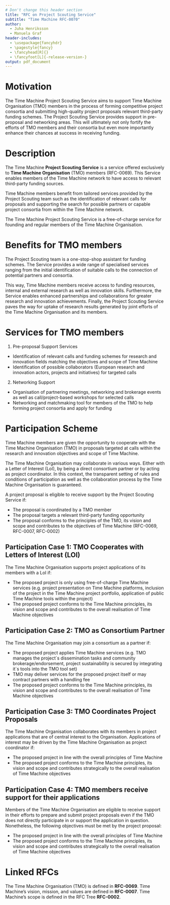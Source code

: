 ```yaml
---
# Don't change this header section
title: "RFC on Project Scouting Service"
subtitle: "Time Machine RFC-0070"
author:
  - Juha Henriksson
  - Manuela Graf
header-includes:
  - \usepackage{fancyhdr}
  - \pagestyle{fancy}
  - \fancyhead[R]{}
  - \fancyfoot[L]{-release-version-}
output: pdf_document
---
```


# Motivation

The Time Machine Project Scouting Service aims to support Time Machine Organisation (TMO) members in the process of forming competitive project consortia and submitting high-quality project proposals relevant third-party funding schemes. The Project Scouting Service provides support in pre-proposal and networking areas. This will ultimately not only fortify the efforts of TMO members and their consortia but even more importantly enhance their chances at success in receiving funding.


# Description

The Time Machine **Project Scouting Service** is a service offered exclusively to **Time Machine Organisation** (TMO) members (RFC-0069). This Service enables members of the Time Machine network to have access to relevant third-party funding sources.

Time Machine members benefit from tailored services provided by the Project Scouting team such as the identification of relevant calls for proposals and supporting the search for possible partners or capable project consortia from within the Time Machine network.

The Time Machine Project Scouting Service is a free-of-charge service for founding and regular members of the Time Machine Organisation.

# Benefits for TMO members

The Project Scouting team is a one-stop-shop assistant for funding schemes. The Service provides a wide range of specialised services ranging from the initial identification of suitable calls to the connection of potential partners and consortia.

This way, Time Machine members receive access to funding resources, internal and external research as well as innovation skills. Furthermore, the Service enables enhanced partnerships and collaborations for greater research and innovation achievements. Finally, the Project Scouting Service paves the way for uptake of research results generated by joint efforts of the Time Machine Organisation and its members.

# Services for TMO members

1. Pre-proposal Support Services
- Identification of relevant calls and funding schemes for research and innovation fields matching the objectives and scope of Time Machine
- Identification of possible collaborators (European research and innovation actors, projects and initiatives) for targeted calls
2. Networking Support
- Organisation of partnering meetings, networking and brokerage events as well as call/project-based workshops for selected calls
- Networking and matchmaking tool for members of the TMO to help forming project consortia and apply for funding

# Participation Scheme

Time Machine members are given the opportunity to cooperate with the Time Machine Organisation (TMO) in proposals targeted at calls within the research and innovation objectives and scope of Time Machine.

The Time Machine Organisation may collaborate in various ways. Either with a Letter of Interest (LoI), by being a direct consortium partner or by acting as project coordinator. In this context, the transparent setting of rules and conditions of participation as well as the collaboration process by the Time Machine Organisation is guaranteed.

A project proposal is eligible to receive support by the Project Scouting Service if:
- The proposal is coordinated by a TMO member
- The proposal targets a relevant third-party funding opportunity
- The proposal conforms to the principles of the TMO, its vision and scope and contributes to the objectives of Time Machine (RFC-0069, RFC-0007, RFC-0002)

## Participation Case 1: TMO Cooperates with Letters of Interest (LOI)

The Time Machine Organisation supports project applications of its members with a LoI if:
- The proposed project is only using free-of-charge Time Machine services (e.g. project presentation on Time Machine platforms, inclusion of the project in the Time Machine project portfolio, application of public Time Machine tools within the project)
- The proposed project conforms to the Time Machine principles, its vision and scope and contributes to the overall realisation of Time Machine objectives

## Participation Case 2: TMO as Consortium Partner

The Time Machine Organisation may join a consortium as a partner if:
- The proposed project applies Time Machine services (e.g. TMO manages the project´s dissemination tasks and community brokerage/endorsement, project sustainability is secured by integrating it´s tools into the TMO tool set)
- TMO may deliver services for the proposed project itself or may contract partners with a handling fee
- The proposed project conforms to the Time Machine principles, its vision and scope and contributes to the overall realisation of Time Machine objectives

## Participation Case 3: TMO Coordinates Project Proposals

The Time Machine Organisation collaborates with its members in project applications that are of central interest to the Organisation. Applications of interest may be driven by the Time Machine Organisation as project coordinator if: 
- The proposed project in line with the overall principles of Time Machine
- The proposed project conforms to the Time Machine principles, its vision and scope and contributes strategically to the overall realisation of Time Machine objectives

## Participation Case 4: TMO members receive support for their applications

Members of the Time Machine Organisation are eligible to receive support in their efforts to prepare and submit project proposals even if the TMO does not directly participate in or support the application in question. Nonetheless, the following objectives must be met by the project proposal:
- The proposed project in line with the overall principles of Time Machine
- The proposed project conforms to the Time Machine principles, its vision and scope and contributes strategically to the overall realisation of Time Machine objectives

# Linked RFCs

The Time Machine Organisation (TMO) is defined in **RFC-0069**.
Time Machine’s vision, mission, and values are defined in **RFC-0007**.
Time Machine’s scope is defined in the RFC Tree **RFC-0002**.
